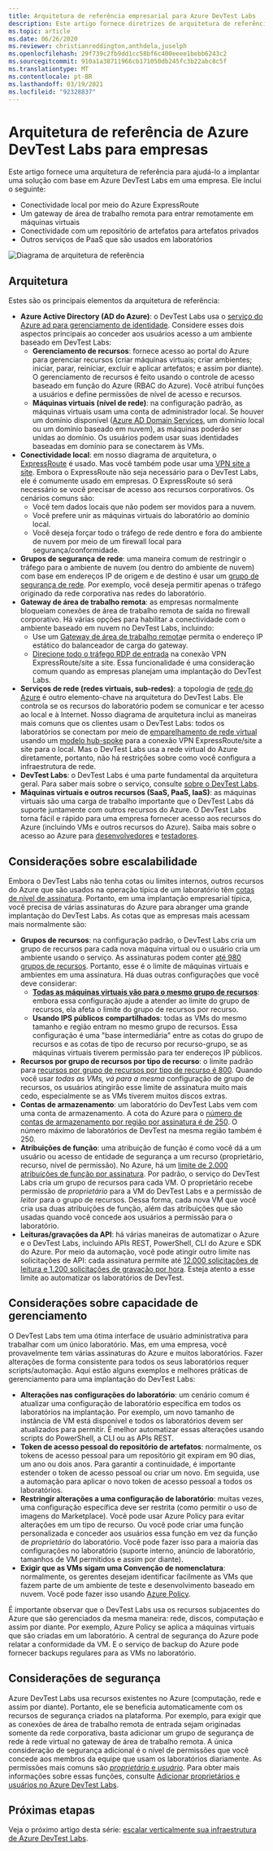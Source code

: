 ```yaml
---
title: Arquitetura de referência empresarial para Azure DevTest Labs
description: Este artigo fornece diretrizes de arquitetura de referência para Azure DevTest Labs em uma empresa.
ms.topic: article
ms.date: 06/26/2020
ms.reviewer: christianreddington,anthdela,juselph
ms.openlocfilehash: 29f739c2fb9dd1cc58bf6c400eeee1bebb6243c2
ms.sourcegitcommit: 910a1a38711966cb171050db245fc3b22abc8c5f
ms.translationtype: MT
ms.contentlocale: pt-BR
ms.lasthandoff: 03/19/2021
ms.locfileid: "92328837"
---
```

# <a name="azure-devtest-labs-reference-architecture-for-enterprises"></a>Arquitetura de referência de Azure DevTest Labs para empresas
Este artigo fornece uma arquitetura de referência para ajudá-lo a implantar uma solução com base em Azure DevTest Labs em uma empresa. Ele inclui o seguinte:
- Conectividade local por meio do Azure ExpressRoute
- Um gateway de área de trabalho remota para entrar remotamente em máquinas virtuais
- Conectividade com um repositório de artefatos para artefatos privados
- Outros serviços de PaaS que são usados em laboratórios

![Diagrama de arquitetura de referência](./media/devtest-lab-reference-architecture/reference-architecture.png)

## <a name="architecture"></a>Arquitetura
Estes são os principais elementos da arquitetura de referência:

- **Azure Active Directory (AD do Azure)**: o DevTest Labs usa o [serviço do Azure ad para gerenciamento de identidade](../active-directory/fundamentals/active-directory-whatis.md). Considere esses dois aspectos principais ao conceder aos usuários acesso a um ambiente baseado em DevTest Labs:
    - **Gerenciamento de recursos**: fornece acesso ao portal do Azure para gerenciar recursos (criar máquinas virtuais; criar ambientes; iniciar, parar, reiniciar, excluir e aplicar artefatos; e assim por diante). O gerenciamento de recursos é feito usando o controle de acesso baseado em função do Azure (RBAC do Azure). Você atribui funções a usuários e define permissões de nível de acesso e recursos.
    - **Máquinas virtuais (nível de rede)**: na configuração padrão, as máquinas virtuais usam uma conta de administrador local. Se houver um domínio disponível ([Azure AD Domain Services](../active-directory-domain-services/overview.md), um domínio local ou um domínio baseado em nuvem), as máquinas poderão ser unidas ao domínio. Os usuários podem usar suas identidades baseadas em domínio para se conectarem às VMs.
- **Conectividade local**: em nosso diagrama de arquitetura, o [ExpressRoute](../expressroute/expressroute-introduction.md) é usado. Mas você também pode usar uma [VPN site a site](../vpn-gateway/vpn-gateway-about-vpn-gateway-settings.md). Embora o ExpressRoute não seja necessário para o DevTest Labs, ele é comumente usado em empresas. O ExpressRoute só será necessário se você precisar de acesso aos recursos corporativos. Os cenários comuns são:
    - Você tem dados locais que não podem ser movidos para a nuvem.
    - Você prefere unir as máquinas virtuais do laboratório ao domínio local.
    - Você deseja forçar todo o tráfego de rede dentro e fora do ambiente de nuvem por meio de um firewall local para segurança/conformidade.
- **Grupos de segurança de rede**: uma maneira comum de restringir o tráfego para o ambiente de nuvem (ou dentro do ambiente de nuvem) com base em endereços IP de origem e de destino é usar um [grupo de segurança de rede](../virtual-network/network-security-groups-overview.md). Por exemplo, você deseja permitir apenas o tráfego originado da rede corporativa nas redes do laboratório.
- **Gateway de área de trabalho remota**: as empresas normalmente bloqueiam conexões de área de trabalho remota de saída no firewall corporativo. Há várias opções para habilitar a conectividade com o ambiente baseado em nuvem no DevTest Labs, incluindo:
  - Use um [Gateway de área de trabalho remota](/windows-server/remote/remote-desktop-services/desktop-hosting-logical-architecture)e permita o endereço IP estático do balanceador de carga do gateway.
  - [Direcione todo o tráfego RDP de entrada](../vpn-gateway/vpn-gateway-forced-tunneling-rm.md) na conexão VPN ExpressRoute/site a site. Essa funcionalidade é uma consideração comum quando as empresas planejam uma implantação do DevTest Labs.
- **Serviços de rede (redes virtuais, sub-redes)**: a topologia de [rede do Azure](../networking/networking-overview.md) é outro elemento-chave na arquitetura do DevTest Labs. Ele controla se os recursos do laboratório podem se comunicar e ter acesso ao local e à Internet. Nosso diagrama de arquitetura inclui as maneiras mais comuns que os clientes usam o DevTest Labs: todos os laboratórios se conectam por meio de [emparelhamento de rede virtual](../virtual-network/virtual-network-peering-overview.md) usando um [modelo hub-spoke](/azure/architecture/reference-architectures/hybrid-networking/hub-spoke) para a conexão VPN ExpressRoute/site a site para o local. Mas o DevTest Labs usa a rede virtual do Azure diretamente, portanto, não há restrições sobre como você configura a infraestrutura de rede.
- **DevTest Labs**: o DevTest Labs é uma parte fundamental da arquitetura geral. Para saber mais sobre o serviço, consulte [sobre o DevTest Labs](devtest-lab-overview.md).
- **Máquinas virtuais e outros recursos (SaaS, PaaS, IaaS)**: as máquinas virtuais são uma carga de trabalho importante que o DevTest Labs dá suporte juntamente com outros recursos do Azure. O DevTest Labs torna fácil e rápido para uma empresa fornecer acesso aos recursos do Azure (incluindo VMs e outros recursos do Azure). Saiba mais sobre o acesso ao Azure para [desenvolvedores](devtest-lab-developer-lab.md) e [testadores](devtest-lab-test-env.md).

## <a name="scalability-considerations"></a>Considerações sobre escalabilidade
Embora o DevTest Labs não tenha cotas ou limites internos, outros recursos do Azure que são usados na operação típica de um laboratório têm [cotas de nível de assinatura](../azure-resource-manager/management/azure-subscription-service-limits.md). Portanto, em uma implantação empresarial típica, você precisa de várias assinaturas do Azure para abranger uma grande implantação do DevTest Labs. As cotas que as empresas mais acessam mais normalmente são:

- **Grupos de recursos**: na configuração padrão, o DevTest Labs cria um grupo de recursos para cada nova máquina virtual ou o usuário cria um ambiente usando o serviço. As assinaturas podem conter [até 980 grupos de recursos](../azure-resource-manager/management/azure-subscription-service-limits.md#subscription-limits). Portanto, esse é o limite de máquinas virtuais e ambientes em uma assinatura. Há duas outras configurações que você deve considerar:
    - **[Todas as máquinas virtuais vão para o mesmo grupo de recursos](resource-group-control.md)**: embora essa configuração ajude a atender ao limite do grupo de recursos, ela afeta o limite do grupo de recursos por recurso.
    - **Usando IPS públicos compartilhados**: todas as VMs do mesmo tamanho e região entram no mesmo grupo de recursos. Essa configuração é uma "base intermediária" entre as cotas do grupo de recursos e as cotas de tipo de recurso por recurso-grupo, se as máquinas virtuais tiverem permissão para ter endereços IP públicos.
- **Recursos por grupo de recursos por tipo de recurso**: o limite padrão para [recursos por grupo de recursos por tipo de recurso é 800](../azure-resource-manager/management/azure-subscription-service-limits.md#resource-group-limits).  Quando você usar *todas as VMs, vá para a mesma* configuração de grupo de recursos, os usuários atingirão esse limite de assinatura muito mais cedo, especialmente se as VMs tiverem muitos discos extras.
- **Contas de armazenamento**: um laboratório do DevTest Labs vem com uma conta de armazenamento. A cota do Azure para o [número de contas de armazenamento por região por assinatura é de 250](../azure-resource-manager/management/azure-subscription-service-limits.md#storage-limits). O número máximo de laboratórios de DevTest na mesma região também é 250.
- **Atribuições de função**: uma atribuição de função é como você dá a um usuário ou acesso de entidade de segurança a um recurso (proprietário, recurso, nível de permissão). No Azure, há um [limite de 2.000 atribuições de função por assinatura](../azure-resource-manager/management/azure-subscription-service-limits.md#azure-role-based-access-control-limits). Por padrão, o serviço do DevTest Labs cria um grupo de recursos para cada VM. O proprietário recebe permissão de *proprietário* para a VM do DevTest Labs e a permissão de *leitor* para o grupo de recursos. Dessa forma, cada nova VM que você cria usa duas atribuições de função, além das atribuições que são usadas quando você concede aos usuários a permissão para o laboratório.
- **Leituras/gravações da API**: há várias maneiras de automatizar o Azure e o DevTest Labs, incluindo APIs REST, PowerShell, CLI do Azure e SDK do Azure. Por meio da automação, você pode atingir outro limite nas solicitações de API: cada assinatura permite até [12.000 solicitações de leitura e 1.200 solicitações de gravação por hora](../azure-resource-manager/management/request-limits-and-throttling.md). Esteja atento a esse limite ao automatizar os laboratórios de DevTest.

## <a name="manageability-considerations"></a>Considerações sobre capacidade de gerenciamento
O DevTest Labs tem uma ótima interface de usuário administrativa para trabalhar com um único laboratório. Mas, em uma empresa, você provavelmente tem várias assinaturas do Azure e muitos laboratórios. Fazer alterações de forma consistente para todos os seus laboratórios requer scripts/automação. Aqui estão alguns exemplos e melhores práticas de gerenciamento para uma implantação do DevTest Labs:

- **Alterações nas configurações do laboratório**: um cenário comum é atualizar uma configuração de laboratório específica em todos os laboratórios na implantação. Por exemplo, um novo tamanho de instância de VM está disponível e todos os laboratórios devem ser atualizados para permitir. É melhor automatizar essas alterações usando scripts do PowerShell, a CLI ou as APIs REST.  
- **Token de acesso pessoal do repositório de artefatos**: normalmente, os tokens de acesso pessoal para um repositório git expiram em 90 dias, um ano ou dois anos. Para garantir a continuidade, é importante estender o token de acesso pessoal ou criar um novo. Em seguida, use a automação para aplicar o novo token de acesso pessoal a todos os laboratórios.
- **Restringir alterações a uma configuração de laboratório**: muitas vezes, uma configuração específica deve ser restrita (como permitir o uso de imagens do Marketplace). Você pode usar Azure Policy para evitar alterações em um tipo de recurso. Ou você pode criar uma função personalizada e conceder aos usuários essa função em vez da função de *proprietário* do laboratório. Você pode fazer isso para a maioria das configurações no laboratório (suporte interno, anúncio de laboratório, tamanhos de VM permitidos e assim por diante).
- **Exigir que as VMs sigam uma Convenção de nomenclatura**: normalmente, os gerentes desejam identificar facilmente as VMs que fazem parte de um ambiente de teste e desenvolvimento baseado em nuvem. Você pode fazer isso usando [Azure Policy](https://github.com/Azure/azure-policy/tree/master/samples/TextPatterns/allow-multiple-name-patterns).

É importante observar que o DevTest Labs usa os recursos subjacentes do Azure que são gerenciados da mesma maneira: rede, discos, computação e assim por diante. Por exemplo, Azure Policy se aplica a máquinas virtuais que são criadas em um laboratório. A central de segurança do Azure pode relatar a conformidade da VM. E o serviço de backup do Azure pode fornecer backups regulares para as VMs no laboratório.

## <a name="security-considerations"></a>Considerações de segurança
Azure DevTest Labs usa recursos existentes no Azure (computação, rede e assim por diante). Portanto, ele se beneficia automaticamente com os recursos de segurança criados na plataforma. Por exemplo, para exigir que as conexões de área de trabalho remota de entrada sejam originadas somente da rede corporativa, basta adicionar um grupo de segurança de rede à rede virtual no gateway de área de trabalho remota. A única consideração de segurança adicional é o nível de permissões que você concede aos membros da equipe que usam os laboratórios diariamente. As permissões mais comuns são [ *proprietário* e *usuário*](devtest-lab-add-devtest-user.md). Para obter mais informações sobre essas funções, consulte [Adicionar proprietários e usuários no Azure DevTest Labs](devtest-lab-add-devtest-user.md).

## <a name="next-steps"></a>Próximas etapas
Veja o próximo artigo desta série: [escalar verticalmente sua infraestrutura de Azure DevTest Labs](devtest-lab-guidance-scale.md).